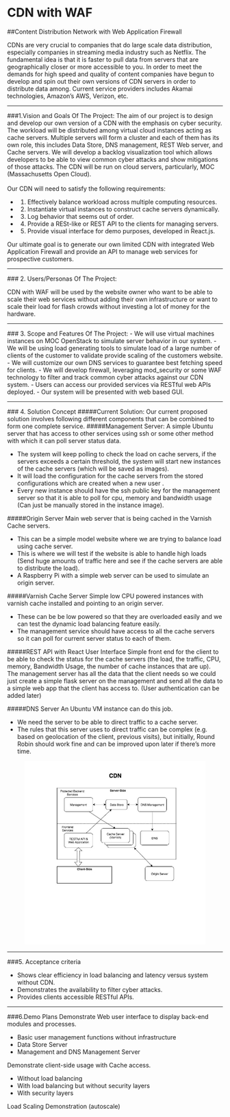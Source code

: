 # CDN with WAF


##Content Distribution Network with Web Application Firewall

CDNs are very crucial to companies that do large scale data distribution, especially companies in streaming media industry such as Netflix. The fundamental idea is that it is faster to pull data from servers that are geographically closer or more accessible to you. In order to meet the demands for high speed and quality of content companies have begun to develop and spin out their own versions of CDN servers in order to distribute data among. Current service providers includes Akamai technologies, Amazon’s AWS, Verizon, etc.  

<hr>
###1.Vision and Goals Of The Project:
The aim of our project is to design and develop our own version of a CDN with the emphasis on cyber security. The workload will be distributed among virtual cloud instances acting as cache servers. Multiple servers will form a cluster and each of them  has its own role, this includes Data Store, DNS management, REST Web server, and Cache servers. We will develop a backlog visualization tool which allows developers to be able to view common cyber attacks and show mitigations of those attacks. The CDN will be run on cloud servers, particularly, MOC (Massachusetts Open Cloud).<br><br>
Our CDN will need to satisfy the following requirements:

 - 1. Effectively balance workload across multiple computing resources. 
 - 2. Instantiate virtual instances to construct cache servers dynamically. 
 - 3. Log behavior that seems out of order.
 - 4. Provide a RESt-like or REST API to the clients for managing servers.
 - 5. Provide visual interface for demo purposes, developed in React.js.

Our ultimate goal is to generate our own limited CDN with integrated Web Application Firewall and provide an API to manage web services for prospective customers.
<hr>
### 2. Users/Personas Of The Project:

CDN with WAF will be used by the website owner who  want to be able to scale their web services without adding their own infrastructure or want to scale their load for flash crowds without investing a lot of money for the hardware.
<hr>
### 3. Scope and Features Of The Project:
 - We will use virtual machines instances on MOC OpenStack to simulate server behavior in our system.
 - We will be using load generating tools to simulate load of a large number of clients of the customer to validate provide scaling of the customers website.
 - We will customize our own DNS services to guarantee best fetching speed for clients. 
 - We will develop firewall, leveraging mod_security or some WAF technology to filter and track common cyber attacks against our CDN system. 
 - Users can access our provided services via RESTful web APIs deployed.
 - Our system will be presented with web based GUI. 

<hr>
### 4. Solution Concept
#####Current Solution:
Our current proposed solution involves following different components that can be combined to form one complete service.
#####Management Server:
A simple Ubuntu server that has access to other services using ssh  or some other method with which it can poll server status data.

 - The system will keep polling to check the load on cache servers, if the servers  exceeds a certain threshold, the system will start new instances of the cache servers (which will be saved as images).
 - It will load the configuration for the cache servers from the stored configurations which are created when a new user .
 - Every new instance should have the ssh public key for the management server so that it is able to poll for cpu, memory and bandwidth usage (Can just be manually stored in the instance image).
 
#####Origin Server 
Main web server that is being cached in the Varnish Cache servers.

 - This can be a simple model website where we are trying to balance load using cache server.
 - This is where we will test if the website is able to handle high loads (Send huge amounts of traffic here and see if the cache servers are able to distribute the load).
 - A Raspberry Pi with a simple web server can be used to simulate an origin server.

#####Varnish Cache Server
Simple low CPU powered instances with varnish cache installed and pointing to an origin server.

 - These can be be low powered so that they are overloaded easily and we can test the dynamic load balancing feature easily.
 - The management service should have access to all the cache servers so it can poll for current server status to each of them.

#####REST API with React User Interface
Simple front end for the client to be able to check the status for the cache servers (the load, the traffic, CPU, memory, Bandwidth Usage, the number of cache instances that are up). The management server has all the data that the client needs so we could just create a simple flask server on the management and send all the data to a simple web app that the client has access to. (User authentication can be added later)

#####DNS Server
An Ubuntu VM instance can do this job.

- We need the server to be able to direct traffic to a cache server.
- The rules that this server uses to direct traffic can be complex (e.g. based on geolocation of the client, previous visits), but initially, Round Robin should work fine and can be improved upon later if there’s more time.

<figure>
	<a ><img src="/images/BlockDiagram.jpg" alt=""></a>
</figure>

<hr>

###5. Acceptance criteria
 - Shows clear efficiency in load balancing and latency versus system without CDN.
 - Demonstrates the availability to filter cyber attacks.
 - Provides clients accessible RESTful APIs.  

<hr>

###6.Demo Plans
Demonstrate Web user interface to display back-end modules and processes.

 - Basic user management functions without infrastructure
 - Data Store Server
 - Management and DNS Management Server

Demonstrate client-side usage with Cache access. 
 - Without load balancing
 - With load balancing but without security layers
 - With security layers

Load Scaling Demonstration (autoscale)

